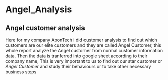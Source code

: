 # Angel_Analysis
## Angel customer analysis
Here for my company AponTech i did customer analysis to find out which customers are our elite customers and they are called Angel Customer, this whole report analyze the Angel customer from normal customer information data. Then the data is tranferred into google sheet according to their company name, This is very important to us to find out our star customer or *Angel Customer* and study their behaviours or to take other necessary business steps
